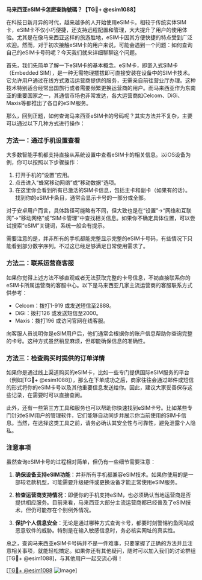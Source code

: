 **马来西亚eSIM卡怎麽查詢號碼？【TG💪+ @esim1088】**

在科技日新月异的时代，越来越多的人开始使用eSIM卡。相较于传统实体SIM卡，eSIM卡不仅小巧便捷，还支持远程配置和管理，大大提升了用户的使用体验。尤其是在像马来西亚这样的旅游胜地，eSIM卡因其方便快捷的特点受到广泛欢迎。然而，对于初次接触eSIM卡的用户来说，可能会遇到一个问题：如何查询自己的eSIM卡号码呢？今天我们就来详细聊聊这个问题。

首先，我们先简单了解一下eSIM卡的基本概念。eSIM卡，即嵌入式SIM卡（Embedded SIM），是一种无需物理插拔即可直接安装在设备中的SIM卡技术。它允许用户通过在线方式激活运营商提供的服务，无需亲自前往营业厅办理。这种技术特别适合经常出国旅行或者需要频繁更换运营商的用户。而马来西亚作为东南亚的重要国家之一，其通信市场也非常发达，各大运营商如Celcom、DiGi、Maxis等都推出了各自的eSIM服务。

那么，回到正题，如何查询马来西亚eSIM卡的号码呢？其实方法并不复杂，主要可以通过以下几种方式进行操作：

### 方法一：通过手机设置查看

大多数智能手机都支持直接从系统设置中查看eSIM卡的相关信息。以iOS设备为例，你可以按照以下步骤操作：

1. 打开手机的“设置”应用。
2. 点击进入“蜂窝移动网络”或“移动数据”选项。
3. 在这里你会看到所有已激活的SIM卡信息，包括主卡和副卡（如果有的话）。找到你的eSIM卡条目，通常会显示卡号的一部分或全部。

对于安卓用户而言，具体路径可能略有不同，但大致也是在“设置”→“网络和互联网”→“移动网络”或“SIM卡管理”中查找相关信息。如果你不确定具体位置，可以尝试搜索“eSIM”关键词，系统一般会有提示。

需要注意的是，并非所有的手机都能完整显示完整的eSIM卡号码，有些情况下只能看到部分数字序列。不过这已经足够满足日常使用需求了。

### 方法二：联系运营商客服

如果你觉得上述方法不够直观或者无法获取完整的卡号信息，不妨直接联系你的eSIM卡所属运营商的客服中心。以下是马来西亚几家主流运营商的客服联系方式供参考：

- Celcom：拨打1-919 或发送短信至2888。
- DiGi：拨打126 或发送短信至2000。
- Maxis：拨打196 或访问官网在线客服。

向客服人员说明你是eSIM用户后，他们通常会根据你的账户信息帮助你查询完整的卡号。这种方式虽然稍显麻烦，但却能确保信息的准确性。

### 方法三：检查购买时提供的订单详情

如果你是通过线上渠道购买的eSIM卡，比如一些专门提供国际eSIM服务的平台（例如[TG💪+ @esim1088]），那么在下单成功之后，商家往往会通过邮件或短信的形式将你的eSIM卡号以及其他重要信息发送给你。因此，建议大家妥善保存这些记录，在需要时可以直接查阅。

此外，还有一些第三方工具和服务也可以帮助你快速找到eSIM卡号。比如某些专门针对eSIM用户的管理软件，它们能够自动同步并展示你当前使用的SIM卡信息。当然，在选择这类工具之前，请务必确认其安全性与可靠性，避免泄露个人隐私。

### 注意事项

虽然查询eSIM卡号的过程相对简单，但仍有一些细节需要注意：

1. **确保设备支持eSIM功能**：并非所有手机都兼容eSIM技术。如果你使用的是一部较老款机型，可能需要升级硬件或更换设备才能正常使用eSIM服务。
   
2. **检查运营商支持情况**：即便你的手机支持eSIM，也必须确认当地运营商是否提供相应服务。目前来看，马来西亚大部分主流运营商都已经普及了eSIM技术，但仍可能存在个别例外情况。

3. **保护个人信息安全**：无论是通过哪种方式查询卡号，都要时刻警惕钓鱼网站或恶意软件的威胁。特别是在输入敏感信息时，务必核实网址的真实性。

总之，查询马来西亚eSIM卡号码并不是一件难事，只要掌握了正确的方法并且注意相关事项，就能轻松搞定。如果你还有其他疑问，随时可以加入我们的讨论群组[TG💪+ @esim1088]，与其他用户一起交流心得！

[[TG💪+ @esim1088](https://t.me/s/esim1088) ![Image](https://i.postimg.cc/4NQfJmqS/Snipaste-2025-05-13-00-14-12.png)]